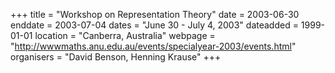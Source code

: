 +++
title = "Workshop on Representation Theory"
date = 2003-06-30
enddate = 2003-07-04
dates = "June 30 - July 4, 2003"
dateadded = 1999-01-01
location = "Canberra, Australia"
webpage = "http://wwwmaths.anu.edu.au/events/specialyear-2003/events.html"
organisers = "David Benson, Henning Krause"
+++

